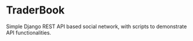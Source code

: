 # TraderBook
Simple Django REST API based social network, with scripts to demonstrate API functionalities.
